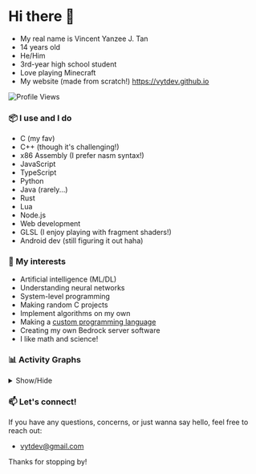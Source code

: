 # Hi there 👋

<!--
**vytdev/vytdev** is a ✨ _special_ ✨ repository because its `README.md` (this file) appears on your GitHub profile.

Here are some ideas to get you started:

- 🔭 I’m currently working on ...
- 🌱 I’m currently learning ...
- 👯 I’m looking to collaborate on ...
- 🤔 I’m looking for help with ...
- 💬 Ask me about ...
- 📫 How to reach me: ...
- 😄 Pronouns: ...
- ⚡ Fun fact: ...
-->

- My real name is Vincent Yanzee J. Tan
- 14 years old
- He/Him
- 3rd-year high school student
- Love playing Minecraft
- My website (made from scratch!) https://vytdev.github.io

![Profile Views](https://komarev.com/ghpvc/?username=vytdev&label=Profile%20views&color=0e75b6&style=flat)

### 📦 I use and I do

- C (my fav)
- C++ (though it's challenging!)
- x86 Assembly (I prefer nasm syntax!)
- JavaScript
- TypeScript
- Python
- Java (rarely...)
- Rust
- Lua
- Node.js
- Web development
- GLSL (I enjoy playing with fragment shaders!)
- Android dev (still figuring it out haha)

### 📌 My interests

- Artificial intelligence (ML/DL)
- Understanding neural networks
- System-level programming
- Making random C projects
- Implement algorithms on my own
- Making a [custom programming language](https://github.com/vytdev/znc)
- Creating my own Bedrock server software
- I like math and science!

### 📊 Activity Graphs

<details>
  <summary>Show/Hide</summary>
  <br/>
  <div align="center">

  [![GitHub Profile Trophy](https://github-profile-trophy.vercel.app/?username=vytdev&theme=monokai)](https://github.com/ryo-ma/github-profile-trophy)

  ![Top Languages](https://github-readme-stats.vercel.app/api/top-langs?username=vytdev&show_icons=true&locale=en&theme=dark&layout=donut&langs_count=20)

  ![GitHub Stats](https://github-readme-stats.vercel.app/api?username=vytdev&show_icons=true&locale=en&theme=dark)

  ![GitHub Streak Stats](https://github-readme-streak-stats.herokuapp.com/?user=vytdev&theme=dark)

  </div>
</details>

### 📫 Let's connect!

If you have any questions, concerns, or just wanna say hello, feel free to reach out:

- vytdev@gmail.com

Thanks for stopping by!

